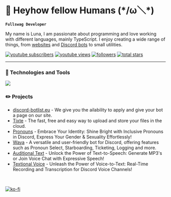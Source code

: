 # 👋 **Heyhow fellow Humans** (\*/ω＼*)

**`Fullswag Developer`**

My name is Luna, I am passionate about programming and love working with different languages, mainly TypeScript. I enjoy creating a wide range of things, from [websites](https://lunish.nl) and [Discord bots](https://www.waya.one) to small utilities.

<p align="left">
      <a href="https://www.youtube.com/@wayabot?sub_confirmation=1">
         <img alt="youtube subscribers" title="Subscribe" src="https://custom-icon-badges.demolab.com/youtube/channel/subscribers/UClWBeVcz5LUmcCN1gHG_GCg?color=%23E05D44&label=SUBSCRIBE&logo=video&logoColor=white&style=for-the-badge&labelColor=CE4630"/></a> 
      <a href="https://www.youtube.com/@wayabot/videos">
         <img alt="youtube views" title="YouTube Views" src="https://custom-icon-badges.demolab.com/youtube/channel/views/UClWBeVcz5LUmcCN1gHG_GCg?color=%23E1AD0E&logo=eye&logoColor=white&style=for-the-badge&labelColor=C79600"/></a> 
      <a href="https://github.com/Luna-devv?tab=followers">
         <img alt="followers" title="Follow me" src="https://custom-icon-badges.demolab.com/github/followers/Luna-devv?color=236ad3&labelColor=1155ba&style=for-the-badge&logo=person-add&label=Follow&logoColor=white"/></a>
      <a href="https://github.com/Luna-devv?tab=repositories&sort=stargazers">
         <img alt="total stars" title="Total stars on GitHub" src="https://custom-icon-badges.demolab.com/github/stars/Luna-devv?color=55960c&style=for-the-badge&labelColor=488207&logo=star"/></a>
</p>
   
---

### 🧰 Technologies and Tools

<a href="https://wamellow.com" title="Click Me">
      <img src="https://skillicons.dev/icons?i=linux,bash,cloudflare,discord,bots,docker,git,github,vscode,go,js,ts,nodejs,express,react,nextjs,tailwind,html,css,mongodb,postgres,redis,postman,md,regex&perline=13" />
</a>

### ✏️ Projects
- [discord-botlist.eu](https://discord-botlist.eu) - We give you the ailability to apply and give your bot a page on our site. <br />
- [Tixte](https://discord.gg/cFZM3EJ3hS) - The fast, free and easy way to upload and store your files in the cloud. <br>
- [Pronouns](https://prns.waya.one) - Embrace Your Identity: Shine Bright with Inclusive Pronouns in Discord, Express Your Gender & Sexuality Effortlessly! <br />
- [Waya](https://waya.one) - A versatile and user-friendly bot for Discord, offering features such as Pronoun Select, Starboarding, Ticketing, Logging and more. <br />
- [Auditional Text](https://get.waya.one/tts) - Unlock the Power of Text-to-Speech: Generate MP3's or Join Voice Chat with Expressive Speech! <br />
- [Textional Voice](https://get.waya.one/tts) - Unleash the Power of Voice-to-Text: Real-Time Recording and Transcription for Discord Voice Channels! <br />
<br />

[![ko-fi](https://ko-fi.com/img/githubbutton_sm.svg)](https://ko-fi.com/I3I6AFVAP)

